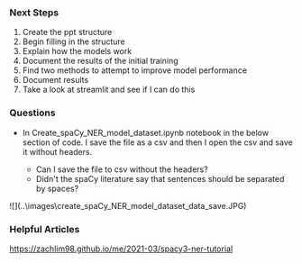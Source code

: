 ### Next Steps

1. Create the ppt structure
2. Begin filling in the structure
3. Explain how the models work
4. Document the results of the initial training
5. Find two methods to attempt to improve model performance
6. Document results
7. Take a look at streamlit and see if I can do this


### Questions

<ul><li> In Create_spaCy_NER_model_dataset.ipynb notebook in the below section of code.  I save the file as a csv and then I open the csv and save it without headers.</li>
<ul><li>Can I save the file to csv without the headers?</li>
    <li>Didn't the spaCy literature say that sentences should be separated by spaces?</li></ul></ul>
![](..\images\create_spaCy_NER_model_dataset_data_save.JPG)






### Helpful Articles
https://zachlim98.github.io/me/2021-03/spacy3-ner-tutorial
